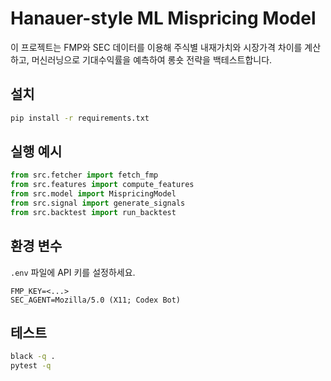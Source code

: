 # Hanauer-style ML Mispricing Model

이 프로젝트는 FMP와 SEC 데이터를 이용해 주식별 내재가치와 시장가격 차이를 계산하고, 머신러닝으로 기대수익률을 예측하여 롱숏 전략을 백테스트합니다.

## 설치
```bash
pip install -r requirements.txt
```

## 실행 예시
```python
from src.fetcher import fetch_fmp
from src.features import compute_features
from src.model import MispricingModel
from src.signal import generate_signals
from src.backtest import run_backtest
```

## 환경 변수
`.env` 파일에 API 키를 설정하세요.
```env
FMP_KEY=<...>
SEC_AGENT=Mozilla/5.0 (X11; Codex Bot)
```

## 테스트
```bash
black -q .
pytest -q
```
